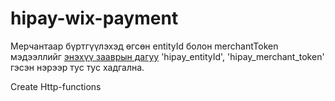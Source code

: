 # hipay-wix-payment

Мерчантаар бүртгүүлэхэд өгсөн entityId болон merchantToken мэдээллийг [энэхүү зааврын дагуу](https://support.wix.com/en/article/velo-working-with-the-secrets-manager) 'hipay_entityId', 'hipay_merchant_token' гэсэн нэрээр тус тус хадгална.

Create Http-functions

